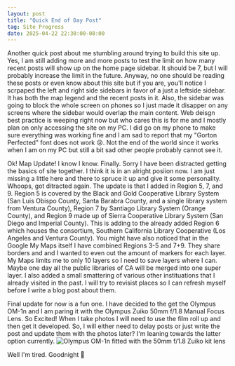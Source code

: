 ```yaml
---
layout: post
title: "Quick End of Day Post"
tag: Site Progress
date: 2025-04-22 22:30:00-08:00 
---
```

Another quick post about me stumbling around trying to build this site up. Yes, I am still adding more and more posts to test the limit on how many recent posts will show up on the 
home page sidebar. It should be 7, but I will probably increase the limit in the future. Anyway, no one should be reading these posts or even know about this site but if you are, 
you'll notice I scrpaped the left and right side sidebars in favor of a just a leftside sidebar. It has both the map legend and the recent posts in it. Also, the sidebar was going 
to block the whole screen on phones so I just made it disapper on any screens where the sidebar would overlap the main content. Web deisgn best practice is weeping right now but who 
cares this is for me and I mostly plan on only accessing the site on my PC. I did go on my phone to make sure everything was working fine and I am sad to report that my "Gorton 
Perfected" font does not work 😢. Not the end of the world since it works when I am on my PC but still a bit sad other people probably cannot see it. 

Ok! Map Update! I know I know. Finally. Sorry I have been distracted getting the basics of site together. I think it is in an alright posiion now. I am just missing a little here 
and there to spruce it up and give it some personality. Whoops, got ditracted again. The update is that I added in Region 5, 7, and 9. Region 5 is covered by the Black and Gold 
Cooperative Library System (San Luis Obispo County, Santa Barabra County, and a single library system from Ventura County), Region 7 by Santiago Library System (Orange County), and 
Region 9 made up of Sierra Cooperative Library System (San Diego and Imperial County). This is adding to the already added Region 6 which houses the consortium, Southern California 
Library Cooperative (Los Angeles and Ventura County). You might have also noticed that in the Google My Maps itself I have combined Regions 3-5 and 7+9. They share borders and and 
I wanted to even out the amount of markers for each layer. My Maps limits me to only 10 layers so I need to save layers where I can. Maybe one day all the public libraries of CA 
will be merged into one super layer. I also added a small smattering of various other instituations that I already visited in the past. I will try to revisist places so I can refresh 
myself before I write a blog post about them.

Final update for now is a fun one. I have decided to the get the Olympus OM-1n and I am paring it with the Olympus Zuiko 50mm f/1.8 Manual Focus Lens. So Excited! When I take photos 
I will need to use the film roll up and then get it developed. So, I will either need to delay posts or just write the post and update them with the photos later? I'm leaning towards 
the latter option currently.
![Olympus OM-1n fitted with the 50mm f/1.8 Zuiko kit lens](https://github.com/user-attachments/assets/112b9309-f7fd-4819-869a-d58aed1ef593)

Well I'm tired. Goodnight 🥱

